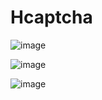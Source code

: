 # Hcaptcha

![image](https://user-images.githubusercontent.com/60992367/128604941-d4b577c7-6c98-4bdb-9e73-952fe6ae8448.png)

![image](https://user-images.githubusercontent.com/60992367/128604953-47d26a5d-fdda-4415-9fcd-659bacc86837.png)

![image](https://user-images.githubusercontent.com/60992367/128604969-2b66d27d-db42-4a79-a2b5-7d31c2cc6e3c.png)
